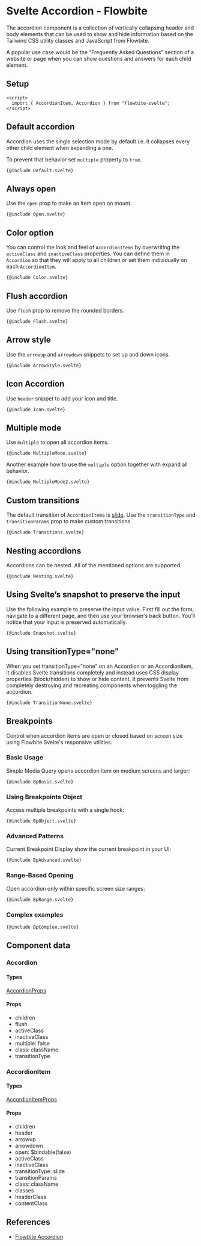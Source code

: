 # Svelte Accordion - Flowbite


The accordion component is a collection of vertically collapsing header and body elements that can be used to show and hide information based on the Tailwind CSS utility classes and JavaScript from Flowbite.

A popular use case would be the “Frequently Asked Questions” section of a website or page when you can show questions and answers for each child element.

## Setup

```svelte
<script>
  import { AccordionItem, Accordion } from "flowbite-svelte";
</script>
```

## Default accordion

Accordion uses the single selection mode by default i.e. it collapses every other child element when expanding a one.

To prevent that behavior set `multiple` property to `true`.

```svelte
{@include Default.svelte}
```

## Always open

Use the `open` prop to make an item open on mount.

```svelte
{@include Open.svelte}
```

## Color option

You can control the look and feel of `AccordionItems` by overwriting the `activeClass` and `inactiveClass` properties. You can define them in `Accordion` so that they will apply to all children or set them individually on each `AccordionItem`.

```svelte
{@include Color.svelte}
```

## Flush accordion

Use `flush` prop to remove the rounded borders.

```svelte
{@include Flush.svelte}
```

## Arrow style

Use the `arrowup` and `arrowdown` snippets to set up and down icons.

```svelte
{@include ArrowStyle.svelte}
```

## Icon Accordion

Use `header` snippet to add your icon and title.

```svelte
{@include Icon.svelte}
```

## Multiple mode

Use `multiple` to open all accordion items.

```svelte
{@include MultipleMode.svelte}
```

Another example how to use the `multiple` option together with expand all behavior.

```svelte
{@include MultipleMode2.svelte}
```

## Custom transitions

The default transition of `AccordionItem`s is <A href="https://svelte.dev/docs#run-time-svelte-transition-slide">slide</A>. Use the `transitionType` and `transitionParams` prop to make custom transitions.

```svelte
{@include Transitions.svelte}
```

## Nesting accordions

Accordions can be nested. All of the mentioned options are supported.

```svelte
{@include Nesting.svelte}
```

## Using Svelte’s snapshot to preserve the input

Use the following example to preserve the input value. First fill out the form, navigate to a different page, and then use your browser’s back button. You’ll notice that your input is preserved automatically.

```svelte
{@include Snapshot.svelte}
```

## Using transitionType="none"

When you set transitionType="none" on an Accordion or an AccordionItem, it disables Svelte transitions completely and instead uses CSS display properties (block/hidden) to show or hide content. It prevents Svelte from completely destroying and recreating components when toggling the accordion.

```svelte
{@include TransitionNone.svelte}
```

## Breakpoints

Control when accordion items are open or closed based on screen size using Flowbite Svelte's responsive utilities.

### Basic Usage

Simple Media Query opens accordion item on medium screens and larger:

```svelte
{@include BpBasic.svelte}
```

### Using Breakpoints Object

Access multiple breakpoints with a single hook:

```svelte
{@include BpObject.svelte}
```

### Advanced Patterns

Current Breakpoint Display show the current breakpoint in your UI:

```svelte
{@include BpAdvanced.svelte}
```

### Range-Based Opening

Open accordion only within specific screen size ranges:

```svelte
{@include BpRange.svelte}
```

### Complex examples

```svelte
{@include BpComplex.svelte}
```

## Component data

### Accordion

#### Types

[AccordionProps](https://github.com/themesberg/flowbite-svelte/blob/main/src/lib/types.ts#L170)

#### Props

- children
- flush
- activeClass
- inactiveClass
- multiple: false
- class: className
- transitionType

### AccordionItem

#### Types

[AccordionItemProps](https://github.com/themesberg/flowbite-svelte/blob/main/src/lib/types.ts#L178)

#### Props

- children
- header
- arrowup
- arrowdown
- open: $bindable(false)
- activeClass
- inactiveClass
- transitionType: slide
- transitionParams
- class: className
- classes
- headerClass
- contentClass


## References

- [Flowbite Accordion](https://flowbite.com/docs/components/accordion/)


